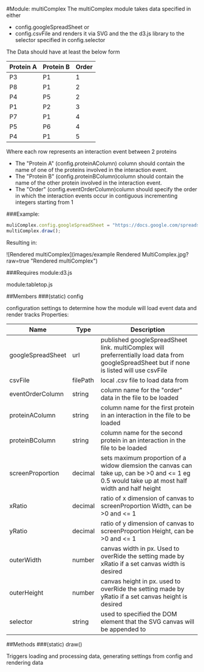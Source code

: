 #Module: multiComplex
The multiComplex module takes data specified in either 
* config.googleSpreadSheet or 
* config.csvFile 
and renders it via SVG and the the d3.js library to the selector specified in config.selector 

The Data should have at least the below form

| Protein A |	Protein B |	Order |
| --- | --- | --- |
| P3 | P1 | 1 |
| P8 | P1 | 2 |
| P4 | P5 | 2 |
| P1 | P2 | 3 |
| P7 | P1 | 4 |
| P5 | P6 | 4 |
| P4 | P1 | 5 |

Where each row represents an interaction event between 2 proteins
* The "Protein A" (config.proteinAColumn) column should contain the name of one of the proteins involved in the interaction event.
* The "Protein B" (config.proteinBColumn)column should contain the name of the other protein involved in the interaction event.
* The "Order" (config.eventOrderColumn)column should specify the order in which the interaction events occur in contiguous incrementing integers starting from 1

###Example:
```javascript
muliComplex.config.googleSpreadSheet = "https://docs.google.com/spreadsheets/d/19A5QR04V1OUSPTjl4VgycQcgCi02EFEoNAVikcFUfIs/pubhtml";
multiComplex.draw();
```
Resulting in:

![Rendered multiComplex](images/example Rendered MultiComplex.jpg?raw=true "Rendered multiComplex")

###Requires
module:d3.js

module:tabletop.js

##Members
###(static) config

configuration settings to determine how the module will load event data and render tracks
Properties:

| Name	|Type	| Description |
| --- | --- | --- |
| googleSpreadSheet	| url	| published googleSpreadSheet link. multiComplex will preferrentially load data from googleSpreadSheet but if none is listed will use csvFile |
| csvFile	| filePath	| local .csv file to load data from |
| eventOrderColumn	| string	|column name for the "order" data in the file to be loaded |
| proteinAColumn	| string	|column name for the first protein in an interaction in the file to be loaded |
| proteinBColumn	| string	|column name for the second protein in an interaction in the file to be loaded |
| screenProportion | decimal | sets maximum proportion of a widow diemsion the canvas can take up, can be >0 and <= 1 eg 0.5 would take up at most half width and half height |
| xRatio	| decimal	| ratio of x dimension of canvas to screenProportion Width, can be >0 and <= 1 |
| yRatio	| decimal	| ratio of y dimension of canvas to screenProportion Height, can be >0 and <= 1 |
| outerWidth	| number	| canvas width in px. Used to overRide the setting made by xRatio if a set canvas width is desired |
| outerHeight	| number	| canvas height in px. used to overRide the setting made by yRatio if a set canvas height is desired |
| selector	| string	| used to specified the DOM element that the SVG canvas will be appended to |


##Methods
###(static) draw()

Triggers loading and processing data, generating settings from config and rendering data
